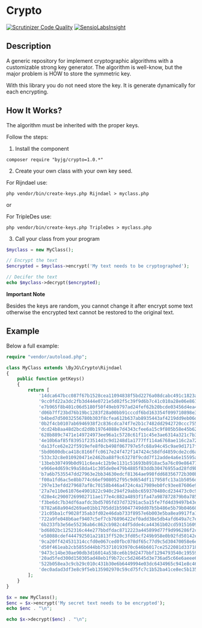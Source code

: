 # Crypto
[![Scrutinizer Code Quality](https://scrutinizer-ci.com/g/byjg/crypto/badges/quality-score.png?b=master)](https://scrutinizer-ci.com/g/byjg/crypto/?branch=master)
[![SensioLabsInsight](https://insight.sensiolabs.com/projects/8e296e39-d911-4d29-8585-6dec5011112c/mini.png)](https://insight.sensiolabs.com/projects/8e296e39-d911-4d29-8585-6dec5011112c)

## Description

 A generic repository for implement cryptographic algorithms with a customizable strong key generator.
 The algorithm is well-know, but the major problem is HOW to store the symmetric key.

 With this library you do not need store the key. It is generate dynamically for each encrypting.

## How It Works?

 The algorithm must be inherited with the proper keys.

 Follow the steps:

  1. Install the component

  ```
  composer require "byjg/crypto=1.0.*"
  ```

  2. Create your own class with your own key seed.

  For Rijndael use:
  ```
  php vendor/bin/create-keys.php Rijndael > myclass.php
  ```

  or

  For TripleDes use:
  ```
  php vendor/bin/create-keys.php TripleDes > myclass.php
  ```

  3. Call your class from your program

  ```php
  $myclass = new MyClass();

  // Encrypt the text
  $encrypted = $myclass->encrypt('My text needs to be cryptographed');

  // Decifer the text
  echo $myclass->decrypt($encrypted);
  ```

**Important Note**

Besides the keys are random, you cannot change it after encrypt some text
otherwise the encrypted text cannot be restored to the original text.


## Example

Below a full example:

```php
require "vendor/autoload.php";

class MyClass extends \ByJG\Crypto\Rijndael
{
    public function getKeys()
    {
        return [
            '14dca647bcc087f67b1528cea11094838f5bd2276a08dcabc491c1823afc51dd',
            '9cc0fd22a3dc2fb3d444e0721e5d02f5c39f9d6b7c41c010a28e06e861f54c8b',
            'e7b965f8b401c06d5180f50f49eb9797ad24fef62b20bcde03456d4ea4006e83',
            'd06b7ff23bd76b19bc1283f28a00bb91cccdf6bd163354f099710898e31ac487',
            'b4bed7d50032556780b303f8cfea612b637ab8935443af4219dd9eb06d4d7b01',
            '0b2f4cb0107ab6946938f2c836cdca74f7e2b1c7482dd2942720ccc755b20097',
            'dcd24b8aa48d2bcd2d0b19764088e7d4343cfee6a15c9f805b58e45b6224c2f5',
            '628b889c7471e149724973ee96a1c5728c61f11c45e3ae6314a321c7b3488bde',
            '4e10b6af85f83951f23514d3c9d1248d1a1777ff114a6768ae116c2a72bc4bc3',
            'da13fce62e22f5919efe8f0cb498f067797e5fc68a94c45c9ae9d1717f82555d',
            '5bd0600dbca418c8166ffc0617e24f472f147424c58dfd4859cde2cd6a98dee7',
            '533c32c8e010920471e2462ba88f9c63278f9cdd7f12adde4a6e15595a56783d',
            '13beb307499b0d911c6ea4c12b9e1131c51693b8918ac5a76c09e86477b28b5a',
            'e966e4d659c99a58da41c305de0e479b4885f83ddb30476955ad28fd9b9e2d7a',
            'b7a6b7535547dd27963e2bb34630edcf81364ae998fdd68356772b300b65dbbc',
            'f00a1fd6ac5e8bb774c66ef908052f95c9d654df117958fc13a1b5056ddb331b',
            '297e13efdd279687af8c70158b446a4724c4a17989eb0fc93ee87606e958fc9c',
            '27a7e110e61076e4901822c940c294f29abbc659370480cd234473c0c90e10ef',
            'd28e4c29007269902711ae177e4c882a4893f1fa47a987872879b0a785cf8c20',
            'f3be6dc7b34df6aafdc3bd5705fd37d73291ac5a15fe7fd4d39497b43e87dd28',
            '8782a68a904d269ae01bb1705dd1b59047749dd07b5b486e5b79b04660054c1e',
            '21c05ba1cf9028f35ab3fd02e46dab733f8957e6b003e5ba8ea9917fa1ad2809',
            '722a9fe048b6aef9407c5ef7cb76896422ef0add38e5db4afd649a7c7ea1f905',
            '6b233fb3e56e55236ab6c862cb982c4df5dde4ca44361b02cd5915160966d3c5',
            'bd6802bc1252316c44e277bbdfdac8712223a445899d77f9d996286f2c499668',
            'e58088cdef444792501a21813ff520c3fd05cf249b958e0b92fd50142eff74d5',
            '9ca20ff424531314ccfd0e067ced0fbc078df65c77d9c5d30470058e6e2fc83c',
            'd50f461eab2cb5855d44bb753710193970c646b6017ce2522081d337188ee28d',
            '9473c14be30ae90db3d16014a538ce6b19d2477bbf1294793540c19559ed1363',
            '20ad5fed300d150305ad48eb1f9b72cc5d24645d3e736ad5c66e6aeee6dcea88',
            '522b058ea3c9cb29c010c431b30e6b6449994e03dc6434965c941e8c465881eb',
            'dec0adad3df3e8c9f5eb135902970c59cd75fc7c1b52ba41ce8ec5b1351e74dc',
        ];
    }
}

$x = new MyClass();
$enc = $x->encrypt('My secret text needs to be encrypted');
echo $enc . "\n";

echo $x->decrypt($enc) . "\n";
```
